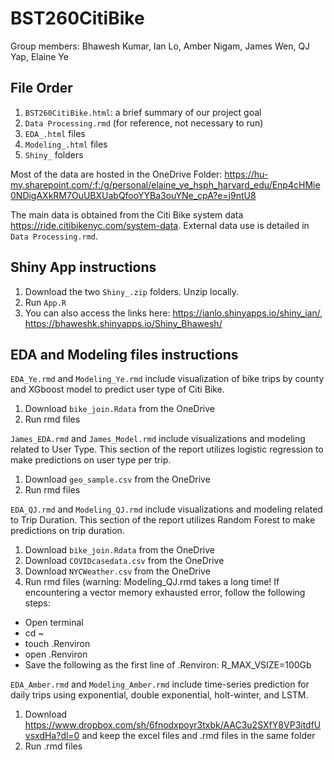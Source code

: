 # BST260CitiBike

Group members: Bhawesh Kumar, Ian Lo, Amber Nigam, James Wen, QJ Yap, Elaine Ye

## File Order
1) ```BST260CitiBike.html```: a brief summary of our project goal  
2) ```Data Processing.rmd``` (for reference, not necessary to run)
3) ```EDA_.html``` files
4) ```Modeling_.html``` files
5) ```Shiny_``` folders

Most of the data are hosted in the OneDrive Folder: https://hu-my.sharepoint.com/:f:/g/personal/elaine_ye_hsph_harvard_edu/Enp4cHMie0NDigAXkRM7OuUBXUabQfooYYBa3ouYNe_cpA?e=j9ntU8

The main data is obtained from the Citi Bike system data https://ride.citibikenyc.com/system-data. External data use is detailed in ```Data Processing.rmd```.

## Shiny App instructions
1) Download the two ```Shiny_.zip``` folders. Unzip locally.
2) Run ```App.R```
3) You can also access the links here: https://ianlo.shinyapps.io/shiny_ian/, https://bhaweshk.shinyapps.io/Shiny_Bhawesh/

## EDA and Modeling files instructions 
```EDA_Ye.rmd``` and ```Modeling_Ye.rmd``` include visualization of bike trips by county and XGboost model to predict user type of Citi Bike.
1) Download ```bike_join.Rdata``` from the OneDrive
2) Run rmd files

```James_EDA.rmd``` and ```James_Model.rmd``` include visualizations and modeling related to User Type. This section of the report utilizes logistic regression to make predictions on user type per trip. 
1) Download ```geo_sample.csv``` from the OneDrive
2) Run rmd files

```EDA_QJ.rmd``` and ```Modeling_QJ.rmd``` include visualizations and modeling related to Trip Duration. This section of the report utilizes Random Forest to make predictions on trip duration. 
1) Download ```bike_join.Rdata``` from the OneDrive
2) Download ```COVIDcasedata.csv``` from the OneDrive
3) Download ```NYCWeather.csv``` from the OneDrive
4) Run rmd files (warning: Modeling_QJ.rmd takes a long time! If encountering a vector memory exhausted error, follow the following steps:
  * Open terminal
  * cd ~
  * touch .Renviron
  * open .Renviron
  * Save the following as the first line of .Renviron: R_MAX_VSIZE=100Gb
 
```EDA_Amber.rmd``` and ```Modeling_Amber.rmd``` include time-series prediction for daily trips using exponential, double exponential, holt-winter, and LSTM.
1) Download https://www.dropbox.com/sh/6fnodxpoyr3txbk/AAC3u2SXfY8VP3itdfUvsxdHa?dl=0 and keep the excel files and .rmd files in the same folder
2) Run .rmd files
